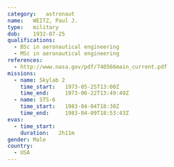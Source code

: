 ```yaml
---
category:	astronaut
name:	WEITZ, Paul J.
type:	military
dob:	1932-07-25
qualifications:
  - BSc in aeronautical engineering
  - MSc in aeronautical engineering
references:
  - http://www.nasa.gov/pdf/740566main_current.pdf
missions:
  - name: Skylab 2
    time_start:   1973-05-25T13:00Z
    time_end:     1973-06-22T13:49:49Z
  - name: STS-6
    time_start:   1983-04-04T18:30Z
    time_end:     1983-04-09T18:53:43Z
evas:
  - time_start: 
    duration:   2h11m
gender:	Male
country:
  - USA
---
```


